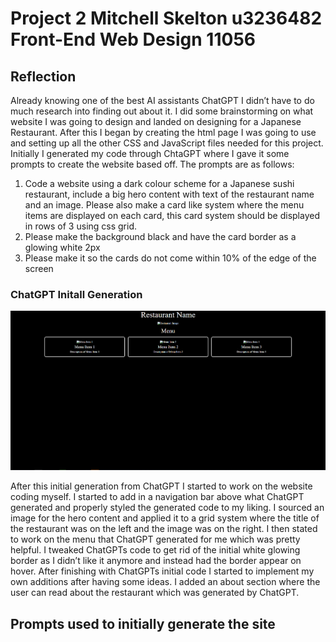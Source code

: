 # Project 2 Mitchell Skelton u3236482 Front-End Web Design 11056

## Reflection
Already knowing one of the best AI assistants ChatGPT I didn’t have to do much research into finding out about it. I did some brainstorming on what website I was going to design and landed on designing for a Japanese Restaurant. After this I began by creating the html page I was going to use and setting up all the other CSS and JavaScript files needed for this project. Initially I generated my code through ChtaGPT where I gave it some prompts to create the website based off. The prompts are as follows:
1.	Code a website using a dark colour scheme for a Japanese sushi restaurant, include a big hero content with text of the restaurant name and an image. Please also make a card like system where the menu items are displayed on each card, this card system should be displayed in rows of 3 using css grid.
2.	Please make the background black and have the card border as a glowing white 2px
3.	Please make it so the cards do not come within 10% of the edge of the screen

### ChatGPT Initall Generation
![ChatGPT Initall Generation](./assets/images/chatgpt.PNG)

After this initial generation from ChatGPT I started to work on the website coding myself. I started to add in a navigation bar above what ChatGPT generated and properly styled the generated code to my liking. I sourced an image for the hero content and applied it to a grid system where the title of the restaurant was on the left and the image was on the right. I then stated to work on the menu that ChatGPT generated for me which was pretty helpful. I tweaked ChatGPTs code to get rid of the initial white glowing border as I didn’t like it anymore and instead had the border appear on hover. After finishing with ChatGPTs initial code I started to implement my own additions after having some ideas. I added an about section where the user can read about the restaurant which was generated by ChatGPT.
## Prompts used to initially generate the site

